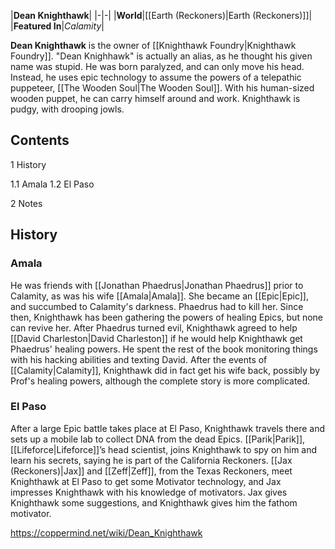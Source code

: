 |**Dean Knighthawk**|
|-|-|
|**World**|[[Earth (Reckoners)\|Earth (Reckoners)]]|
|**Featured In**|*Calamity*|

**Dean Knighthawk** is the owner of [[Knighthawk Foundry\|Knighthawk Foundry]].
"Dean Knighhawk" is actually an alias, as he thought his given name was stupid. He was born paralyzed, and can only move his head. Instead, he uses epic technology to assume the powers of a telepathic puppeteer, [[The Wooden Soul\|The Wooden Soul]]. With his human-sized wooden puppet, he can carry himself around and work. Knighthawk is pudgy, with drooping jowls.

## Contents

1 History

1.1 Amala
1.2 El Paso


2 Notes


## History
### Amala
He was friends with [[Jonathan Phaedrus\|Jonathan Phaedrus]] prior to Calamity, as was his wife [[Amala\|Amala]]. She became an [[Epic\|Epic]], and succumbed to Calamity's darkness. Phaedrus had to kill her. Since then, Knighthawk has been gathering the powers of healing Epics, but none can revive her. After Phaedrus turned evil, Knighthawk agreed to help [[David Charleston\|David Charleston]] if he would help Knighthawk get Phaedrus' healing powers. He spent the rest of the book monitoring things with his hacking abilities and texting David.
After the events of [[Calamity\|Calamity]], Knighthawk did in fact get his wife back, possibly by Prof's healing powers, although the complete story is more complicated.

### El Paso
After a large Epic battle takes place at El Paso, Knighthawk travels there and sets up a mobile lab to collect DNA from the dead Epics. [[Parik\|Parik]], [[Lifeforce\|Lifeforce]]’s head scientist, joins Knighthawk to spy on him and learn his secrets, saying he is part of the California Reckoners. [[Jax (Reckoners)\|Jax]] and [[Zeff\|Zeff]], from the Texas Reckoners, meet Knighthawk at El Paso to get some Motivator technology, and Jax impresses Knighthawk with his knowledge of motivators. Jax gives Knighthawk some suggestions, and Knighthawk gives him the fathom motivator.



https://coppermind.net/wiki/Dean_Knighthawk